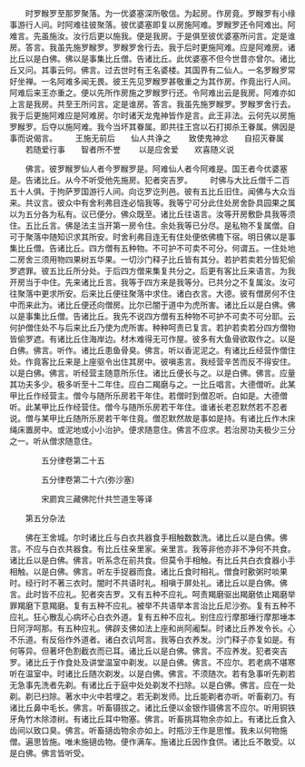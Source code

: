 <!-- { "loadSidebar": true } -->
　　时罗睺罗至那罗聚落。为一优婆塞深所敬信。为起房。作房竟。罗睺罗有小缘事游行人间。时阿难往彼聚落。彼优婆塞即复以房施阿难。罗睺罗还令阿难出。阿难言。先虽施汝。汝行后更以施我。便是我房。于是俱至彼优婆塞所问言。定是谁房。答言。我虽先施罗睺罗。罗睺罗舍行去。我于后时更施阿难。应是阿难房。诸比丘以是白佛。佛以是事集比丘僧。告诸比丘。此优婆塞不但今世昔亦曾尔。诸比丘又问。其事云何。佛言。过去世时有王名婆楼。其国界有二仙人。一名罗睺罗常好坐禅。一名阿难多闻无畏。彼王先见罗睺罗甚敬重之为其作房。作竟出行人间。阿难后来王亦重之。便以先所作房施之罗睺罗行还。令阿难出云是我房。阿难亦如上言是我房。共至王所问言。定是谁房。答言。我虽先施罗睺罗。罗睺罗舍行去。我于后更施阿难应是阿难房。尔时诸天龙鬼神皆作是言。此王非法。云何先以房施罗睺罗。后夺以施阿难。我今当坏其眷属。即共往王宫以石打掷杀王眷属。佛因是事而说偈言。
　　王施无前后　　仙人共诤之
　　致使鬼神忿　　自招灭眷属
　　若随爱行事　　智者所不誉
　　以是应舍爱　　欢喜随义说

　　佛言。彼罗睺罗仙人者今罗睺罗是。阿难仙人者今阿难是。国王者今优婆塞是。告诸比丘。从今不听受他先施房。犯者突吉罗。
　　时佛与大比丘僧千二百五十人俱。于拘萨罗国游行人间。向讫罗讫列邑。彼有五比丘旧住。闻佛与大众当来。共议言。彼众中有舍利弗目连必恼我等。我等宁可分此住处房舍卧具园果之属以为五分各为私有。议已便分。佛众既至。诸比丘往语言。汝等开房敷卧具我等须住。五比丘言。佛是法主当开第一房令住。余处我等已分尽。是私物不复属僧。自可于聚落中随知识求其所安。时舍利弗目连无有住处便依佛檐下宿。明日佛以是事集比丘僧。告诸比丘。四方僧有五种物。不可护不可卖不可分。何谓五。一住处地二房舍三须用物四果树五华果。一切沙门释子比丘皆有其分。若护若卖若分皆犯偷罗遮罪。彼五比丘所分处。于后四方僧来集复共分之。后更有客比丘来语言。为我开房当于中住。先来诸比丘言。我等于四方来是我等分。已共分之不复属汝。汝可往聚落中更求所安。后来比丘便往聚落中求住。诸白衣言。大德。彼有僧房何不住中而来此为。诸比丘便还向僧房。比尔已闇于道中为虎所害。诸比丘以是白佛。佛以是事集比丘僧。告诸比丘。我先不说四方僧有五种物不可护不可卖不可分耶。云何护僧住处不与后来比丘乃使为虎所害。种种呵责已复言。若护若卖若分四方僧物皆偷罗遮。有诸比丘住海岸边。材木难得无可作屋。彼多有大鱼骨欲取作之。以是白佛。佛言。听作。诸比丘患鱼骨臭。佛言。听以香泥泥之。有诸比丘经营作僧住处。作竟客比丘来是上座驱令出住其房中。彼嗔恚言。我经营辛苦而反不得安住。以是白佛。佛言。听经营主随意所乐住。诸比丘便长与之。以是白佛。佛言。应量其功夫多少。极多听至十二年住。应白二羯磨与之。一比丘唱言。大德僧听。此某甲比丘作经营主。僧今与随所乐房若干年住。若僧时到僧忍听。白如是。大德僧听。此某甲比丘作经营住。僧今与随所乐房若干年住。谁诸长老忍默然若不忍者说。僧与某甲比丘随所乐房若干年住竟。僧忍默然故是事如是持。有诸比丘作木床绳床置房中。或泥地或小小治护。便求随意住。佛言不应求。若治房功夫极少三分之一。听从僧求随意住。

　　　　五分律卷第二十五



　　　　五分律卷第二十六(弥沙塞)

　　　　宋罽宾三藏佛陀什共竺道生等译

　　第五分杂法

　　佛在王舍城。尔时诸比丘与白衣共器食手相触数数洗。诸比丘以是白佛。佛言。不应与白衣共器食。有比丘往亲里家。亲里言。我等非他亦非不净何不共食。诸比丘以是白佛。佛言。听系念在前共食。但莫令手相触。有比丘共白衣食器小手相触。以是白佛。佛言。听左手捉器而食。诸比丘食时相礼。僧食时歠粥时啖果时。经行时不著三衣时。闇时不共语时礼。相嗔于屏处礼。诸比丘以是白佛。佛言。此时皆不应礼。犯者突吉罗。又有五种不应礼。呵责羯磨驱出羯磨依止羯磨举罪羯磨下意羯磨。复有五种不应礼。被举不共语举本言治比丘尼沙弥。复有五种不应礼。狂心散乱心病坏心白衣外道。复有五种不应礼。别住应行摩那埵行摩那埵本日阿浮呵那。有五种应礼。佛辟支佛如法上座和尚阿阇梨。时诸比丘养发令长。心不乐道。有反俗作外道者。诸白衣讥呵言。我等白衣养发。沙门释子亦复如是。有何等异。但著坏色割截衣而已耳。诸比丘以是白佛。佛言。不应养发。犯者突吉罗。诸比丘于作食处及讲堂温室中剃发。以是白佛。佛言。不应尔。若老病不堪寒听在温室中。时诸比丘随次剃发。以是白佛。佛言。不须随次。若有急事听先剃若无急事先洗者先剃。有诸比丘于庭中处处剃发不扫除。以是白佛。佛言。应在一处剃。剃已扫除。著水中火中若埋之。若无剃发师。比丘能剃者亦听。听畜剃刀。有诸比丘鼻中毛长。佛言。听畜镊拔之。诸比丘便以金银作镊佛言不应尔。听用铜铁牙角竹木除漆树。有诸比丘耳中物塞。佛言。听畜挑耳物余亦如上。有诸比丘食入齿间以致口臭。佛言。听畜擿齿物余亦如上。时瓶沙王作是思惟。我未以何物施僧。遍思皆施。唯未施擿齿物。便作满车。施诸比丘因作食供。诸比丘不敢受。以是白佛。佛言皆听受。
